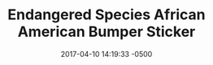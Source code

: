 ---
layout: item
category: item
my_id: "#0044"
loc: "044000"
title: "Endangered Species African American Bumper Sticker"
permalink: /endangered-species-african-american-bumper-sticker/
store: true
size: '12″ x 3.5″'

date: 2017-04-10 14:19:33 -0500

front-pic: endangered-species-african-american-bumper-sticker-front.jpg
social-pic: endangered-species-african-american-bumper-sticker-social.jpg

issues: Abortion
type: Bumper Sticker
target-age: Teens, Young Adults, Adults
target-audience: African American Community, Church Groups, College Students, High School Students
language: English

comment: true
share: true
no-description: true
---